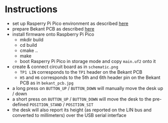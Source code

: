 # Instructions
- set up Rasperry Pi Pico environment as described [here](https://datasheets.raspberrypi.com/pico/getting-started-with-pico.pdf)
- prepare Bekant PCB as described [here](https://github.com/robin7331/IKEA-Hackant)
- install firmware onto Raspberry Pi Pico
  - mkdir build
  - cd build
  - cmake ..
  - make
  - boot Rasperry Pi Pico in storage mode and copy `main.uf2` onto it
- create & connect circuit board as in `schematic.png`
  - `TP1 LIN` corresponds to the `TP1` header on the Bekant PCB
  - `H5` and `H6` corresponds to the 5th and 6th header pin on the Bekant PCB as in `bekant_pcb.jpg`
- a long press on `BUTTON_UP` / `BUTTON_DOWN` will manually move the desk up / down
- a short press on `BUTTON_UP` / `BUTTON_DOWN` will move the desk to the pre-defined `POSITION_STAND` / `POSITION_SIT`
- the desk will also report its height (as reported on the LIN bus and converted to millimeters) over the USB serial interface
